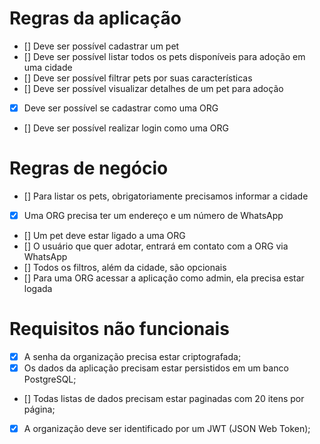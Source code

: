 # Regras da aplicação
- [] Deve ser possível cadastrar um pet
- [] Deve ser possível listar todos os pets disponíveis para adoção em uma cidade
- [] Deve ser possível filtrar pets por suas características
- [] Deve ser possível visualizar detalhes de um pet para adoção
- [X] Deve ser possível se cadastrar como uma ORG
- [] Deve ser possível realizar login como uma ORG

# Regras de negócio
- [] Para listar os pets, obrigatoriamente precisamos informar a cidade
- [X] Uma ORG precisa ter um endereço e um número de WhatsApp
- [] Um pet deve estar ligado a uma ORG
- [] O usuário que quer adotar, entrará em contato com a ORG via WhatsApp
- [] Todos os filtros, além da cidade, são opcionais
- [] Para uma ORG acessar a aplicação como admin, ela precisa estar logada

# Requisitos não funcionais

- [X] A senha da organização precisa estar criptografada;
- [X] Os dados da aplicação precisam estar persistidos em um banco PostgreSQL;
- [] Todas listas de dados precisam estar paginadas com 20 itens por página;
- [X] A organização deve ser identificado por um JWT (JSON Web Token);